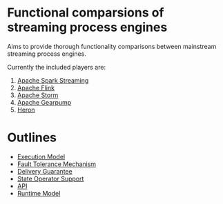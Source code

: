 # Functional comparsions of streaming process engines
Aims to provide thorough functionality comparisons between mainstream streaming process engines.

Currently the included players are:
 1. [Apache Spark Streaming](http://spark.apache.org/)
 2. [Apache Flink](https://flink.apache.org/)
 3. [Apache Storm](https://storm.apache.org/)
 4. [Apache Gearpump](https://gearpump.apache.org/overview.html)
 5. [Heron](https://twitter.github.io/heron/)

# Outlines

- [Execution Model](docs/execution_model/execution_model.md)
- [Fault Tolerance Mechanism]()
- [Delivery Guarantee]()
- [State Operator Support]()
- [API]()
- [Runtime Model]()
